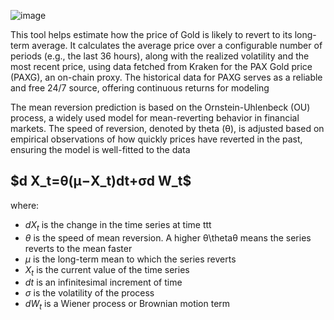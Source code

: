 ![image](https://github.com/user-attachments/assets/84dc714e-a687-43c8-9198-9b7645c7c134)

This tool helps estimate how the price of Gold is likely to revert to its long-term average. It calculates the average price over a configurable number of periods (e.g., the last 36 hours), along with the realized volatility and the most recent price, using data fetched from Kraken for the PAX Gold price (PAXG), an on-chain proxy. The historical data for PAXG serves as a reliable and free 24/7 source, offering continuous returns for modeling

The mean reversion prediction is based on the Ornstein-Uhlenbeck (OU) process, a widely used model for mean-reverting behavior in financial markets. The speed of reversion, denoted by theta (θ), is adjusted based on empirical observations of how quickly prices have reverted in the past, ensuring the model is well-fitted to the data

<h2>$d X_t​=θ(μ−X_t​)dt+σd W_t​$</h2>

where:

- $dX_t$ is the change in the time series at time ttt
- $\theta$ is the speed of mean reversion. A higher θ\thetaθ means the series reverts to the mean faster
- $\mu$ is the long-term mean to which the series reverts
- $X_t$​ is the current value of the time series
- $dt$ is an infinitesimal increment of time
- $\sigma$ is the volatility of the process
- $dW_t$ is a Wiener process or Brownian motion term

